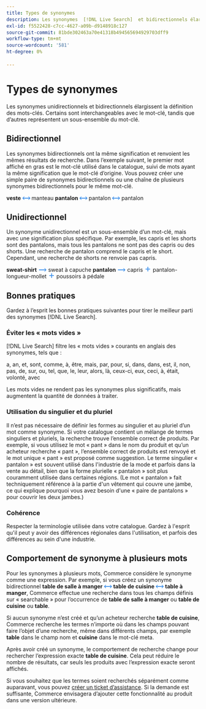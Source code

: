 ```yaml
---
title: Types de synonymes
description: Les synonymes  [!DNL Live Search]  et bidirectionnels élargissent la définition des mots-clés.
exl-id: f5522428-c7cc-4627-a09b-d9148918c127
source-git-commit: 81bde302463a70e41318b494565694929703dff9
workflow-type: tm+mt
source-wordcount: '581'
ht-degree: 0%

---
```


# Types de synonymes

Les synonymes unidirectionnels et bidirectionnels élargissent la définition des mots-clés. Certains sont interchangeables avec le mot-clé, tandis que d’autres représentent un sous-ensemble du mot-clé.

## Bidirectionnel

Les synonymes bidirectionnels ont la même signification et renvoient les mêmes résultats de recherche. Dans l’exemple suivant, le premier mot affiché en gras est le mot-clé utilisé dans le catalogue, suivi de mots ayant la même signification que le mot-clé d’origine. Vous pouvez créer une simple paire de synonymes bidirectionnels ou une chaîne de plusieurs synonymes bidirectionnels pour le même mot-clé.

**veste** ![sélecteur bidirectionnel](assets/btn-two-way.png) manteau
**pantalon** ![Sélecteur bidirectionnel](assets/btn-two-way.png) pantalon ![Sélecteur bidirectionnel](assets/btn-two-way.png) pantalon

## Unidirectionnel

Un synonyme unidirectionnel est un sous-ensemble d’un mot-clé, mais avec une signification plus spécifique. Par exemple, les capris et les shorts sont des pantalons, mais tous les pantalons ne sont pas des capris ou des shorts. Une recherche de pantalon comprend le capris et le short. Cependant, une recherche de shorts ne renvoie pas capris.

**sweat-shirt** ![Sélecteur unidirectionnel](assets/btn-one-way.png) sweat à capuche
**pantalon** ![Sélecteur unidirectionnel](assets/btn-one-way.png) capris ![Sélecteur unidirectionnel multiple](assets/btn-multiple-one-way.png) pantalon-longueur-mollet ![Sélecteur unidirectionnel multiple](assets/btn-multiple-one-way.png) poussoirs à pédale

## Bonnes pratiques

Gardez à l’esprit les bonnes pratiques suivantes pour tirer le meilleur parti des synonymes [!DNL Live Search].

### Éviter les « mots vides »

[!DNL Live Search] filtre les « mots vides » courants en anglais des synonymes, tels que :

a, an, et, sont, comme, à, être, mais, par, pour, si, dans, dans, est, il, non, pas, de, sur, ou, tel, que, le, leur, alors, là, ceux-ci, eux, ceci, à, était, volonté, avec

Les mots vides ne rendent pas les synonymes plus significatifs, mais augmentent la quantité de données à traiter.

### Utilisation du singulier et du pluriel

Il n’est pas nécessaire de définir les formes au singulier et au pluriel d’un mot comme synonyme. Si votre catalogue contient un mélange de termes singuliers et pluriels, la recherche trouve l’ensemble correct de produits. Par exemple, si vous utilisez le mot « pant » dans le nom du produit et qu’un acheteur recherche « pant », l’ensemble correct de produits est renvoyé et le mot unique « pant » est proposé comme suggestion. Le terme singulier « pantalon » est souvent utilisé dans l&#39;industrie de la mode et parfois dans la vente au détail, bien que la forme plurielle « pantalon » soit plus couramment utilisée dans certaines régions. (Le mot « pantalon » fait techniquement référence à la partie d&#39;un vêtement qui couvre une jambe, ce qui explique pourquoi vous avez besoin d&#39;une « paire de pantalons » pour couvrir les deux jambes.)

### Cohérence

Respecter la terminologie utilisée dans votre catalogue. Gardez à l&#39;esprit qu&#39;il peut y avoir des différences régionales dans l&#39;utilisation, et parfois des différences au sein d&#39;une industrie.

## Comportement de synonyme à plusieurs mots

Pour les synonymes à plusieurs mots, Commerce considère le synonyme comme une expression. Par exemple, si vous créez un synonyme bidirectionnel **table de salle à manger** ![Sélecteur bidirectionnel](assets/btn-two-way.png) **table de cuisine** ![Sélecteur bidirectionnel](assets/btn-two-way.png) **table à manger**, Commerce effectue une recherche dans tous les champs définis sur « searchable » pour l’occurrence de **table de salle à manger** ou **table de cuisine** ou **table**.

Si aucun synonyme n’est créé et qu’un acheteur recherche **table de cuisine**, Commerce recherche les termes n’importe où dans les champs pouvant faire l’objet d’une recherche, même dans différents champs, par exemple **table** dans le champ nom et **cuisine** dans le mot-clé meta.

Après avoir créé un synonyme, le comportement de recherche change pour rechercher l’expression exacte **table de cuisine**. Cela peut réduire le nombre de résultats, car seuls les produits avec l’expression exacte seront affichés.

Si vous souhaitez que les termes soient recherchés séparément comme auparavant, vous pouvez [créer un ticket d’assistance](https://experienceleague.adobe.com/en/docs/commerce-knowledge-base/kb/help-center-guide/magento-help-center-user-guide). Si la demande est suffisante, Commerce envisagera d’ajouter cette fonctionnalité au produit dans une version ultérieure.
